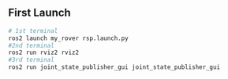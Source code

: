 ## First Launch 
```bash 
# 1st terminal 
ros2 launch my_rover rsp.launch.py
#2nd terminal 
ros2 run rviz2 rviz2
#3rd terminal 
ros2 run joint_state_publisher_gui joint_state_publisher_gui

```
